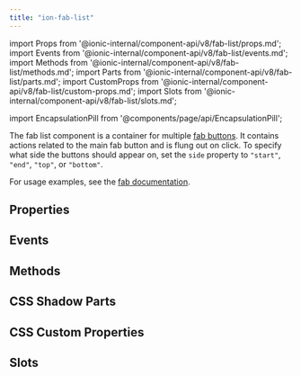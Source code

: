 ```yaml
---
title: "ion-fab-list"
---
```

import Props from '@ionic-internal/component-api/v8/fab-list/props.md';
import Events from '@ionic-internal/component-api/v8/fab-list/events.md';
import Methods from '@ionic-internal/component-api/v8/fab-list/methods.md';
import Parts from '@ionic-internal/component-api/v8/fab-list/parts.md';
import CustomProps from '@ionic-internal/component-api/v8/fab-list/custom-props.md';
import Slots from '@ionic-internal/component-api/v8/fab-list/slots.md';

import EncapsulationPill from '@components/page/api/EncapsulationPill';

<EncapsulationPill type="shadow" />

The fab list component is a container for multiple [fab buttons](./fab-button). It contains actions related to the main fab button and is flung out on click. To specify what side the buttons should appear on, set the `side` property to `"start"`, `"end"`, `"top"`, or `"bottom"`.

For usage examples, see the [fab documentation](./fab).

## Properties
<Props />

## Events
<Events />

## Methods
<Methods />

## CSS Shadow Parts
<Parts />

## CSS Custom Properties
<CustomProps />

## Slots
<Slots />